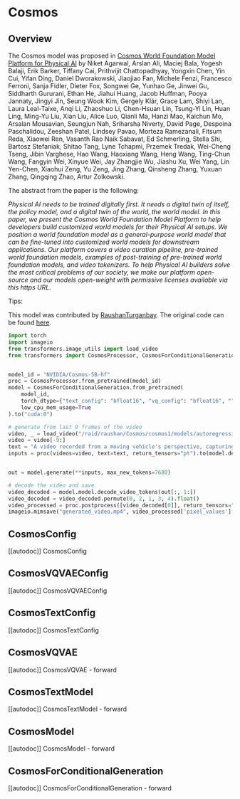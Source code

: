 <!--Copyright 2025 The HuggingFace Team. All rights reserved.

Licensed under the Apache License, Version 2.0 (the "License"); you may not use this file except in compliance with
the License. You may obtain a copy of the License at

http://www.apache.org/licenses/LICENSE-2.0

Unless required by applicable law or agreed to in writing, software distributed under the License is distributed on
an "AS IS" BASIS, WITHOUT WARRANTIES OR CONDITIONS OF ANY KIND, either express or implied. See the License for the
specific language governing permissions and limitations under the License.

⚠️ Note that this file is in Markdown but contain specific syntax for our doc-builder (similar to MDX) that may not be
rendered properly in your Markdown viewer.

-->

# Cosmos

## Overview

The Cosmos model was proposed in [Cosmos World Foundation Model Platform for Physical AI](https://arxiv.org/abs/2501.03575) by Niket Agarwal, Arslan Ali, Maciej Bala, Yogesh Balaji, Erik Barker, Tiffany Cai, Prithvijit Chattopadhyay, Yongxin Chen, Yin Cui, Yifan Ding, Daniel Dworakowski, Jiaojiao Fan, Michele Fenzi, Francesco Ferroni, Sanja Fidler, Dieter Fox, Songwei Ge, Yunhao Ge, Jinwei Gu, Siddharth Gururani, Ethan He, Jiahui Huang, Jacob Huffman, Pooya Jannaty, Jingyi Jin, Seung Wook Kim, Gergely Klár, Grace Lam, Shiyi Lan, Laura Leal-Taixe, Anqi Li, Zhaoshuo Li, Chen-Hsuan Lin, Tsung-Yi Lin, Huan Ling, Ming-Yu Liu, Xian Liu, Alice Luo, Qianli Ma, Hanzi Mao, Kaichun Mo, Arsalan Mousavian, Seungjun Nah, Sriharsha Niverty, David Page, Despoina Paschalidou, Zeeshan Patel, Lindsey Pavao, Morteza Ramezanali, Fitsum Reda, Xiaowei Ren, Vasanth Rao Naik Sabavat, Ed Schmerling, Stella Shi, Bartosz Stefaniak, Shitao Tang, Lyne Tchapmi, Przemek Tredak, Wei-Cheng Tseng, Jibin Varghese, Hao Wang, Haoxiang Wang, Heng Wang, Ting-Chun Wang, Fangyin Wei, Xinyue Wei, Jay Zhangjie Wu, Jiashu Xu, Wei Yang, Lin Yen-Chen, Xiaohui Zeng, Yu Zeng, Jing Zhang, Qinsheng Zhang, Yuxuan Zhang, Qingqing Zhao, Artur Zolkowski.


The abstract from the paper is the following:

*Physical AI needs to be trained digitally first. It needs a digital twin of itself, the policy model, and a digital twin of the world, the world model. In this paper, we present the Cosmos World Foundation Model Platform to help developers build customized world models for their Physical AI setups. We position a world foundation model as a general-purpose world model that can be fine-tuned into customized world models for downstream applications. Our platform covers a video curation pipeline, pre-trained world foundation models, examples of post-training of pre-trained world foundation models, and video tokenizers. To help Physical AI builders solve the most critical problems of our society, we make our platform open-source and our models open-weight with permissive licenses available via this https URL.*

Tips:

This model was contributed by [RaushanTurganbay](https://huggingface.co/RaushanTurganbay).
The original code can be found [here](https://github.com/NVIDIA/Cosmos/tree/main).


```python
import torch
import imageio
from transformers.image_utils import load_video
from transformers import CosmosProcessor, CosmosForConditionalGeneration


model_id = "NVIDIA/Cosmos-5B-hf"
proc = CosmosProcessor.from_pretrained(model_id)
model = CosmosForConditionalGeneration.from_pretrained(
    model_id,
    torch_dtype={"text_config": "bfloat16", "vq_config": "bfloat16", "": "bfloat16", "prompt_encoder_config": "float32"},
    low_cpu_mem_usage=True
).to("cuda:0")

# generate from last 9 frames of the video
video, _ = load_video("/raid/raushan/Cosmos/cosmos1/models/autoregressive/assets/v1p0/input.mp4", backend="decord")
video = video[-9:]
text = "A video recorded from a moving vehicle's perspective, capturing roads, buildings, landscapes, and changing weather and lighting conditions."
inputs = proc(videos=video, text=text, return_tensors="pt").to(model.device, dtype=torch.bfloat16)


out = model.generate(**inputs, max_new_tokens=7680)

# decode the video and save
video_decoded = model.model.decode_video_tokens(out[:, 1:])
video_decoded = video_decoded.permute(0, 2, 1, 3, 4).float()
video_processed = proc.postprocess([video_decoded[0]], return_tensors="np")
imageio.mimsave("generated_video.mp4", video_processed['pixel_values'].squeeze(0), fps=25)

```

## CosmosConfig

[[autodoc]] CosmosConfig

## CosmosVQVAEConfig

[[autodoc]] CosmosVQVAEConfig

## CosmosTextConfig

[[autodoc]] CosmosTextConfig

## CosmosVQVAE

[[autodoc]] CosmosVQVAE
    - forward

## CosmosTextModel

[[autodoc]] CosmosTextModel
    - forward

## CosmosModel

[[autodoc]] CosmosModel
    - forward

## CosmosForConditionalGeneration

[[autodoc]] CosmosForConditionalGeneration
    - forward
